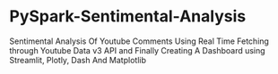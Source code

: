 # PySpark-Sentimental-Analysis
Sentimental Analysis Of Youtube Comments Using Real Time Fetching through Youtube Data v3 API and Finally Creating A Dashboard using Streamlit, Plotly, Dash And Matplotlib
